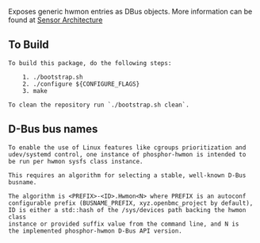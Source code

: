 Exposes generic hwmon entries as DBus objects.
More information can be found at
[Sensor Architecture](https://github.com/openbmc/docs/blob/master/architecture/sensor-architecture.md)

## To Build
```
To build this package, do the following steps:

    1. ./bootstrap.sh
    2. ./configure ${CONFIGURE_FLAGS}
    3. make

To clean the repository run `./bootstrap.sh clean`.
```

## D-Bus bus names

```
To enable the use of Linux features like cgroups prioritization and
udev/systemd control, one instance of phosphor-hwmon is intended to
be run per hwmon sysfs class instance.

This requires an algorithm for selecting a stable, well-known D-Bus busname.

The algorithm is <PREFIX>-<ID>.Hwmon<N> where PREFIX is an autoconf
configurable prefix (BUSNAME_PREFIX, xyz.openbmc_project by default),
ID is either a std::hash of the /sys/devices path backing the hwmon class
instance or provided suffix value from the command line, and N is
the implemented phosphor-hwmon D-Bus API version.
```
